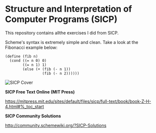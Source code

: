 # Structure and Interpretation of Computer Programs (SICP)

This repository contains allthe exercises I did from SICP.

Scheme's syntax is extremely simple and clean. Take a look at the Fibonacci example below:
```
(define (fib n)
  (cond ((= n 0) 0)
        ((= n 1) 1)
        (else (+ (fib (- n 1))
                 (fib (- n 2))))))
```

![SICP Cover](https://user-images.githubusercontent.com/30487160/72214368-5ad46e00-34ce-11ea-844b-0e44bbbeacc7.jpg)

**SICP Free Text Online (MIT Press)**

https://mitpress.mit.edu/sites/default/files/sicp/full-text/book/book-Z-H-4.html#%_toc_start

**SICP Community Solutions**

http://community.schemewiki.org/?SICP-Solutions
